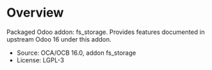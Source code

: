# Overview

Packaged Odoo addon: fs_storage. Provides features documented in upstream Odoo 16 under this addon.

- Source: OCA/OCB 16.0, addon fs_storage
- License: LGPL-3
